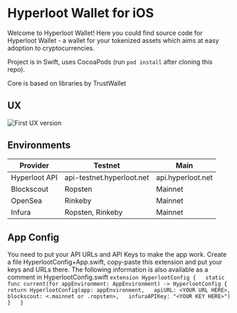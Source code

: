 # Hyperloot Wallet for iOS

Welcome to Hyperloot Wallet! 
Here you could find source code for Hyperloot Wallet - a wallet for your tokenized assets which aims at easy adoption to cryptocurrencies.

Project is in Swift, uses CocoaPods (run ```pod install``` after cloning this repo).

Core is based on libraries by TrustWallet

## UX 
![First UX version](https://raw.githubusercontent.com/hyperloot/hyperloot-ios-wallet/master/hyperloot-wallet-UX.png)

## Environments
|Provider|Testnet|Main|
|----------|--------|-------|
|Hyperloot API |api-testnet.hyperloot.net|api.hyperloot.net|
|Blockscout|Ropsten|Mainnet|
|OpenSea|Rinkeby|Mainnet|
|Infura|Ropsten, Rinkeby|Mainnet|

## App Config
You need to put your API URLs and API Keys to make the app work. Create a file HyperlootConfig+App.swift, copy-paste this extension and put your keys and URLs there.
The following information is also available as a comment in HyperlootConfig.swift
`
extension HyperlootConfig {  
    static func current(for appEnvironment: AppEnvironment) -> HyperlootConfig {  
        return HyperlootConfig(app: appEnvironment,  
                                        apiURL: <YOUR URL HERE>,  
                                  blockscout: <.mainnet or .ropsten>,  
                               infuraAPIKey: "<YOUR KEY HERE>")  
        }  
}
`


